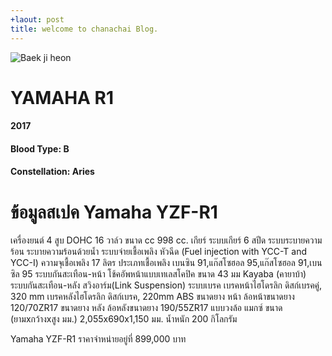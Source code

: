 ```yaml
---
+laout: post
title: welcome to chanachai Blog.
---
```

![Baek ji heon](https://s-media-cache-ak0.pinimg.com/originals/c5/71/ae/c571aeb0cb89da322819c49779ed2ee0.jpg)
# YAMAHA R1 
####  2017 
####  Blood Type: B
####  Constellation: Aries 

# ข้อมูลสเปค Yamaha YZF-R1

เครื่องยนต์	4 สูบ DOHC 16 วาล์ว
ขนาด cc	998 cc.
เกียร์	ระบบเกียร์ 6 สปีด
ระบบระบายความร้อน	ระบายความร้อนด้วยน้ำ
ระบบจ่ายเชื้อเพลิง	หัวฉีด (Fuel injection with YCC-T and YCC-I)
ความจุเชื้อเพลิง	17 ลิตร
ประเภทเชื้อเพลิง	เบนซิน 91,แก๊สโซฮอล 95,แก๊สโซฮอล 91,เบนซิล 95
ระบบกันสะเทือน-หน้า	โช้คอัพหน้าแบบเทเลสโคปิค ขนาด 43 มม Kayaba (คายาบ้า)
ระบบกันสะเทือน-หลัง	สวิงอาร์ม(Link Suspension)
ระบบเบรค	เบรคหน้าไฮโดรลิก ดิสก์เบรคคู่, 320 mm  เบรคหลังไฮโดรลิก ดิสก์เบรค, 220mm ABS
ขนาดยาง หน้า	ล้อหน้าขนาดยาง 120/70ZR17
ขนาดยาง หลัง	ล้อหลังขนาดยาง 190/55ZR17
แบบวงล้อ	แมกซ์
ขนาด (ยามxกว้างxสูง มม.)	2,055x690x1,150 มม.
น้ำหนัก	200 กิโลกรัม
 
Yamaha YZF-R1 ราคาจำหน่ายอยู่ที่ 899,000 บาท 


